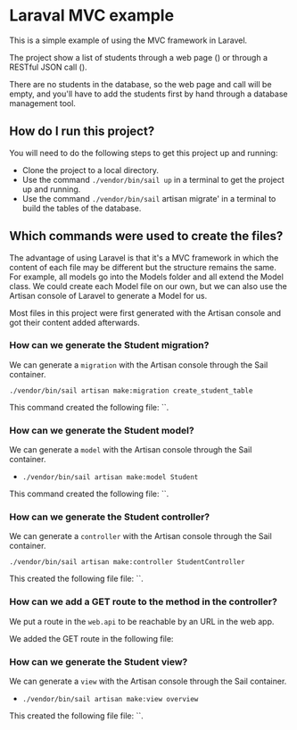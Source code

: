 # Laraval MVC example

This is a simple example of using the MVC framework in Laravel.

The project show a list of students through a web page () or through a RESTful JSON call ().

There are no students in the database, so the web page and call will be empty, and you'll have to add the students first by hand through a database management tool.

## How do I run this project?

You will need to do the following steps to get this project up and running:
* Clone the project to a local directory.
* Use the command `./vendor/bin/sail up` in a terminal to get the project up and running.
* Use the command `./vendor/bin/sail` artisan migrate' in a terminal to build the tables of the database.

## Which commands were used to create the files?

The advantage of using Laravel is that it's a MVC framework in which the content of each file may be different but the structure remains the same. For example, all models go into the Models folder and all extend the Model class. We could create each Model file on our own, but we can also use the Artisan console of Laravel to generate a Model for us.

Most files in this project were first generated with the Artisan console and got their content added afterwards.

### How can we generate the Student migration?

We can generate a `migration` with the Artisan console through the Sail container.

`./vendor/bin/sail artisan make:migration create_student_table`

This command created the following file: ``.

### How can we generate the Student model?

We can generate a `model` with the Artisan console through the Sail container.

* `./vendor/bin/sail artisan make:model Student`

This command created the following file: ``.

### How can we generate the Student controller?

We can generate a `controller` with the Artisan console through the Sail container.

`./vendor/bin/sail artisan make:controller StudentController`

This created the following file file: ``.

### How can we add a GET route to the method in the controller?

We put a route in the `web.api` to be reachable by an URL in the web app.

We added the GET route in the following file:

### How can we generate the Student view?

We can generate a `view` with the Artisan console through the Sail container.

* `./vendor/bin/sail artisan make:view overview`

This created the following file file: ``.
